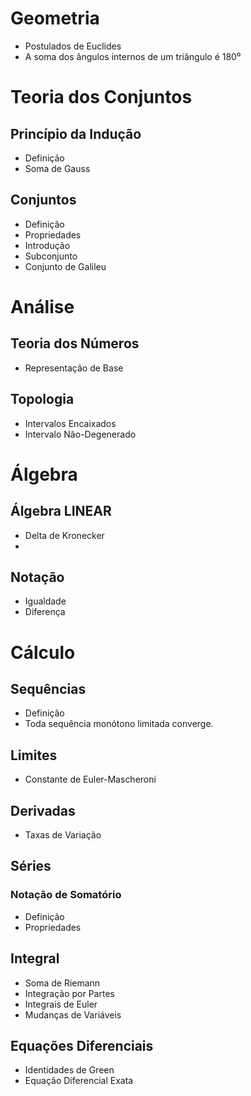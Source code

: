 # Geometria

- Postulados de Euclides
- A soma dos ângulos internos de um triângulo é 180⁰

# Teoria dos Conjuntos

## Princípio da Indução

- Definição
- Soma de Gauss

## Conjuntos

- Definição
- Propriedades
- Introdução
- Subconjunto
- Conjunto de Galileu 

# Análise

## Teoria dos Números

- Representação de Base

## Topologia

- Intervalos Encaixados
- Intervalo Não-Degenerado

# Álgebra

## Álgebra LINEAR

- Delta de Kronecker
- 

## Notação

- Igualdade
- Diferença

# Cálculo 

## Sequências

- Definição
- Toda sequência monótono limitada converge.

## Limites

- Constante de Euler-Mascheroni

## Derivadas

- Taxas de Variação

## Séries

### Notação de Somatório

- Definição 
- Propriedades

## Integral

- Soma de Riemann
- Integração por Partes
- Integrais de Euler
- Mudanças de Variáveis

## Equações Diferenciais

- Identidades de Green
- Equação Diferencial Exata